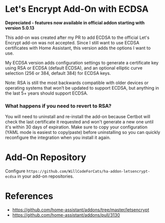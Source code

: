 # Let's Encrypt Add-On with ECDSA

**Depreciated - features now available in official addon starting with version 5.0.13**

This add-on was created after my PR to add ECDSA to the official Let's Encrypt add-on was not accepted. Since I still want to use ECDSA certificates with Home Assistant, this version adds the options I want to use.

My ECDSA version adds configuration settings to generate a certificate key using RSA or ECDSA (default ECDSA), and an optional elliptic curve selection (256 or 384, default 384) for ECDSA keys.

Note: RSA is still the most backwards compatible with older devices or operating systems that won’t be updated to support ECDSA, but anything in the last 5+ years should support ECDSA.

### What happens if you need to revert to RSA?

You will need to uninstall and re-install the add-on because Certbot will check the last certificate it requested and won't generate a new one until it's within 30 days of expiration. Make sure to copy your configuration (YAML mode is easiest to copy/paste) before uninstalling so you can quickly reconfigure the integration when you install it again.

# Add-On Repository

Configure `https://github.com/WillCodeForCats/ha-addon-letsencrypt-ecdsa` in your add-on repositories.

# References
* https://github.com/home-assistant/addons/tree/master/letsencrypt
* https://github.com/home-assistant/addons/pull/3130
